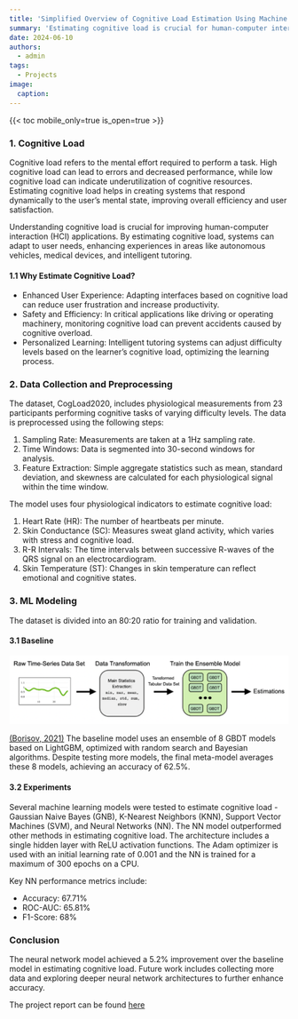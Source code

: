```yaml
---
title: 'Simplified Overview of Cognitive Load Estimation Using Machine Learning'
summary: 'Estimating cognitive load is crucial for human-computer interaction applications, such as autonomous vehicles and medical devices, as it enhances their functionality and user experience significantly.'
date: 2024-06-10
authors:
  - admin
tags:
  - Projects
image:
  caption:
---
```


{{< toc mobile_only=true is_open=true >}}

### 1. Cognitive Load

Cognitive load refers to the mental effort required to perform a task. High cognitive load can lead to errors and decreased performance, while low cognitive load can indicate underutilization of cognitive resources. Estimating cognitive load helps in creating systems that respond dynamically to the user’s mental state, improving overall efficiency and user satisfaction.

Understanding cognitive load is crucial for improving human-computer interaction (HCI) applications. By estimating cognitive load, systems can adapt to user needs, enhancing experiences in areas like autonomous vehicles, medical devices, and intelligent tutoring. 

#### 1.1 Why Estimate Cognitive Load?

- Enhanced User Experience: Adapting interfaces based on cognitive load can reduce user frustration and increase productivity.
- Safety and Efficiency: In critical applications like driving or operating machinery, monitoring cognitive load can prevent accidents caused by cognitive overload.
- Personalized Learning: Intelligent tutoring systems can adjust difficulty levels based on the learner’s cognitive load, optimizing the learning process.

### 2. Data Collection and Preprocessing

The dataset, CogLoad2020, includes physiological measurements from 23 participants performing cognitive tasks of varying difficulty levels. The data is preprocessed using the following steps:

1. Sampling Rate: Measurements are taken at a 1Hz sampling rate.
2. Time Windows: Data is segmented into 30-second windows for analysis.
3. Feature Extraction: Simple aggregate statistics such as mean, standard deviation, and skewness are calculated for each physiological signal within the time window.

The model uses four physiological indicators to estimate cognitive load:

1. Heart Rate (HR): The number of heartbeats per minute.
2. Skin Conductance (SC): Measures sweat gland activity, which varies with stress and cognitive load.
3. R-R Intervals: The time intervals between successive R-waves of the QRS signal on an electrocardiogram.
4. Skin Temperature (ST): Changes in skin temperature can reflect emotional and cognitive states.

### 3. ML Modeling

The dataset is divided into an 80:20 ratio for training and validation.

#### 3.1 Baseline

![img 1](images/1.png "Fig. 1 Baseline model pipeline for feature engineering and ensemble learning")

[(Borisov, 2021)](https://pdf.sciencedirectassets.com/776616/1-s2.0-S2451958821X00024/1-s2.0-S2451958821000646/main.pdf?X-Amz-Security-Token=IQoJb3JpZ2luX2VjEDkaCXVzLWVhc3QtMSJHMEUCIGz7DwIHxdD56%2FFN0AGLyabgPJzA3ehNAujNPU%2FIqUnfAiEA7FpVvYQvPyab1sO%2BwtNRR5CUPVbDY%2BYL81Up6zFJyn8qvAUI0v%2F%2F%2F%2F%2F%2F%2F%2F%2F%2FARAFGgwwNTkwMDM1NDY4NjUiDB9%2BgW8nVQfa3eoq7SqQBcq8D0vPx%2BHHhv497oOxSHT4FL07R1HmomTHdqI3vv%2FXumdGbRCxNoAJAl%2BOuR746C43YAoonSptCeeuhhd7k%2FECdMzJ0iBSH4iWp%2BRXLVDWEcJWtP%2FCamg1TTxQWroKbbJ5QVmHHkDaY7VFRq2S9UE%2BTDH9M5zw86KtpXESedmVOOqoqMVntwhTGEleTha%2FfEGmRO9J4xEW%2FC9cdw0SMJzLfT2ok0aLyByM5Bq6kAhXhRUbEtBMWtWUuiWBwNTxJmHpmOCapMfUI7iWeg%2BzHgFzVQX7JHH%2FA0ju76xk1jvsjVNwAE0UNf24AHNcTmsgL%2BE%2BUYDhYMJmj4dQf7WbcQb3OZxzakBQ4iHArzvq%2FJOiZGRRXUxlrhvg5YTUSukaPEcLpPVGCF6gtd4pI%2F65xx3%2FAO9q7oa9aAkI%2FOYfrMf%2BzL3VlQLs6zaoD11dSuL1SFe%2FLOeWvibd3yB6c82kyd749aD3c4L2yNrCkSQFPdtAXI6vqmPN3TD8FWJNnSTdw98RN4TJ4ptaZ9kG3ZyyAROHGcCcTeQNH8Iw3aEwCvjK33Q5dNlR61OTRs4NdHsKlcxa4hlcrLwYZM7BJ1iUJgJsERAapBOm3vkQu23dE38xNVJZhHcdgsoYOpEeQBLyp1IoOoWx1k0JLo9sq0tzSCfYoX%2BCDYPtetuO6wQ3OZgs%2FD4lkjzp1PoyF%2BWx1a5GMxzQLwayAnaOFOXvUhhzG6YphJ0sS1iFrw2x%2FnhZ9i4QLF6sWEqqtyzjPviDuJkcJ59iZVl0ycigRxLfYyIYfyNruH5PVhZE%2FjUeMz31Zuom2%2Fhe2QZL4qxbgFehAWkNZpxG6ZF%2BL1wJP56Zk%2FiRWh60k71Ii%2Bdz3Vsj%2FH4mU9xBML3CurMGOrEBYpi4V0fu8zePEdJ0j2mNtJqlg82l5zPdoTC2kEBqe1s2Ln8tDOt1uvL5KIDmaPYvz77ONo5cro%2Ff2vYBZUAvl9KTqNZSD7I3hrZFRiX1f30hqSrZrxWPOFHJBpybhn%2BN3SN%2Bl680pPsgawSQUFM9t%2Fr5llGY9bRQ%2FgcjjN2PE%2BeO9G%2BBM3vyDIn4DK5Xuz5lgiLYTN0cX5b%2B2eChNsRA8Zd5DjCcnl9LepEVAEKOJXjg&X-Amz-Algorithm=AWS4-HMAC-SHA256&X-Amz-Date=20240616T093526Z&X-Amz-SignedHeaders=host&X-Amz-Expires=300&X-Amz-Credential=ASIAQ3PHCVTYTJD2U7OI%2F20240616%2Fus-east-1%2Fs3%2Faws4_request&X-Amz-Signature=0a863efdb494cecd1f4ebbc70c820348b532689fb340b6c4c259ebec3d6c7574&hash=763300db21aa8f9987479adb79c9dbbfe6c2a25bc755b2cf36b1e100817bec3b&host=68042c943591013ac2b2430a89b270f6af2c76d8dfd086a07176afe7c76c2c61&pii=S2451958821000646&tid=spdf-31e8e7ed-98a1-40be-8877-ff9323200f82&sid=338a69548ab1c740312bdf92790f9dcd99bdgxrqa&type=client&tsoh=d3d3LnNjaWVuY2VkaXJlY3QuY29t&ua=13175756535f0d095700&rr=8949cf4aca780fb7&cc=us) The baseline model uses an ensemble of 8 GBDT models based on LightGBM, optimized with random search and Bayesian algorithms. Despite testing more models, the final meta-model averages these 8 models, achieving an accuracy of 62.5%.

#### 3.2 Experiments

Several machine learning models were tested to estimate cognitive load - Gaussian Naive Bayes (GNB), K-Nearest Neighbors (KNN), Support Vector Machines (SVM), and Neural Networks (NN). The NN model outperformed other methods in estimating cognitive load. The architecture includes a single hidden layer with ReLU activation functions. The Adam optimizer is used with an initial learning rate of 0.001 and the NN is trained for a maximum of 300 epochs on a CPU.

Key NN performance metrics include:
- Accuracy: 67.71%
- ROC-AUC: 65.81%
- F1-Score: 68%

### Conclusion

The neural network model achieved a 5.2% improvement over the baseline model in estimating cognitive load. Future work includes collecting more data and exploring deeper neural network architectures to further enhance accuracy.

The project report can be found [here](CognitiveLoad_NN.pdf)